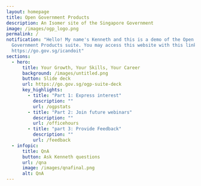 ```yaml
---
layout: homepage
title: Open Government Products
description: An Isomer site of the Singapore Government
image: /images/ogp_logo.png
permalink: /
notification: "Hello! My name's Kenneth and this is a demo of the Open
  Government Products suite. You may access this website with this link:
  https://go.gov.sg/icandoit"
sections:
  - hero:
      title: Your Growth, Your Skills, Your Career
      background: /images/untitled.png
      button: Slide deck
      url: https://go.gov.sg/ogp-suite-deck
      key_highlights:
        - title: "Part 1: Express interest"
          description: ""
          url: /ogpstats
        - title: "Part 2: Join future webinars"
          description: ""
          url: /officehours
        - title: "part 3: Provide Feedback"
          description: ""
          url: /feedback
  - infopic:
      title: QnA
      button: Ask Kenneth questions
      url: /qna
      image: /images/qnafinal.png
      alt: QnA
---
```

